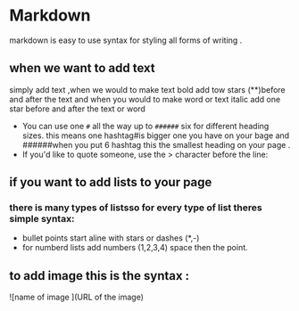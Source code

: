 # Markdown
markdown is easy to use syntax for styling all forms of writing .
## when we want to add text 
simply add text ,when we would to make text bold add tow stars (**)before and after the text and when you would to make word or text italic add one star before and after the text or word 
- You can use one `#` all the way up to `######` six for different heading sizes.
this means one hashtag#is bigger one you have on your bage 
and ######when you put 6 hashtag this the smallest heading on your page .
- If you'd like to quote someone, use the > character before the line:

## if you want to add lists to your page
### there is many types of listsso for every type of list theres simple syntax: 
* bullet points start aline with stars or dashes (*,-)
* for numberd lists add numbers (1,2,3,4) space then the point.
## to add image this is the syntax :
![name of image ](URL of the image)

